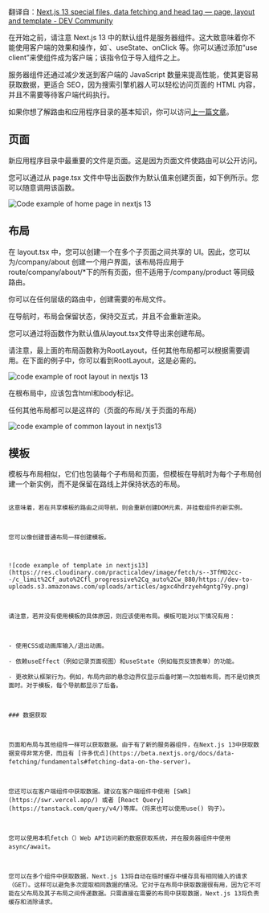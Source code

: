 翻译自：[Next.js 13 special files, data fetching and head tag — page, layout and template - DEV Community](https://dev.to/oskidev/nextjs-13-special-files-data-fetching-and-head-tag-page-layout-and-template-1hh)

在开始之前，请注意 Next.js 13 中的默认组件是服务器组件。这大致意味着你不能使用客户端的效果和操作，如`、useState、onClick 等。你可以通过添加“use client”来使组件成为客户端；该指令位于导入组件之上。

服务器组件还通过减少发送到客户端的 JavaScript 数量来提高性能，使其更容易获取数据，更适合 SEO，因为搜索引擎机器人可以轻松访问页面的 HTML 内容，并且不需要等待客户端代码执行。

如果你想了解路由和应用程序目录的基本知识，你可以访问[上一篇文章](https://medium.com/@gkarol/next-js-13-app-directory-routing-994cf0f9b52c)。

## 页面

新应用程序目录中最重要的文件是页面。这是因为页面文件使路由可以公开访问。

您可以通过从 page.tsx 文件中导出函数作为默认值来创建页面，如下例所示。您可以随意调用该函数。

![Code example of home page in nextjs 13](https://res.cloudinary.com/practicaldev/image/fetch/s--0AlfNZrz--/c_limit%2Cf_auto%2Cfl_progressive%2Cq_auto%2Cw_880/https://dev-to-uploads.s3.amazonaws.com/uploads/articles/71qre9xl3bl3dc3nel60.png)

## 布局

在 layout.tsx 中，您可以创建一个在多个子页面之间共享的 UI。因此，您可以为/company/about 创建一个用户界面，该布局将应用于 route/company/about/\*下的所有页面，但不适用于/company/product 等同级路由。



你可以在任何层级的路由中，创建需要的布局文件。



在导航时，布局会保留状态，保持交互式，并且不会重新渲染。



您可以通过将函数作为默认值从layout.tsx文件导出来创建布局。



请注意，最上面的布局函数称为RootLayout，任何其他布局都可以根据需要调用。在下面的例子中，你可以看到RootLayout，这是必需的。



![code example of root layout in nextjs 13](https://res.cloudinary.com/practicaldev/image/fetch/s--76_aW9bn--/c_limit%2Cf_auto%2Cfl_progressive%2Cq_auto%2Cw_880/https://dev-to-uploads.s3.amazonaws.com/uploads/articles/azcywj74hkm651qpxjcc.png)



在根布局中，应该包含html和body标记。



任何其他布局都可以是这样的（页面的布局/关于页面的布局）



![code example of common layout in nextjs13](https://res.cloudinary.com/practicaldev/image/fetch/s--r2HxCljO--/c_limit%2Cf_auto%2Cfl_progressive%2Cq_auto%2Cw_880/https://dev-to-uploads.s3.amazonaws.com/uploads/articles/s0idx5xclimjcl6ctt67.png)



## 模板



模板与布局相似，它们也包装每个子布局和页面，但模板在导航时为每个子布局创建一个新实例，而不是保留在路线上并保持状态的布局。

~~~~~~~~

这意味着，若在共享模板的路由之间导航，则会重新创建DOM元素，并挂载组件的新实例。



您可以像创建普通布局一样创建模板。



![code example of template in nextjs13](https://res.cloudinary.com/practicaldev/image/fetch/s--3TfMD2cc--/c_limit%2Cf_auto%2Cfl_progressive%2Cq_auto%2Cw_880/https://dev-to-uploads.s3.amazonaws.com/uploads/articles/agxc4hdrzyeh4gntg79y.png)



请注意，若并没有使用模板的具体原因，则应该使用布局。模板可能对以下情况有用：



- 使用CSS或动画库输入/退出动画。

- 依赖useEffect（例如记录页面视图）和useState（例如每页反馈表单）的功能。

- 更改默认框架行为。例如，布局内部的悬念边界仅显示后备时第一次加载布局，而不是切换页面时。对于模板，每个导航都显示了后备。



### 数据获取



页面和布局与其他组件一样可以获取数据。由于有了新的服务器组件，在Next.js 13中获取数据变得非常方便，而且有 [许多优点](https://beta.nextjs.org/docs/data-fetching/fundamentals#fetching-data-on-the-server)。



您还可以在客户端组件中获取数据。建议在客户端组件中使用 [SWR](https://swr.vercel.app/) 或者 [React Query](https://tanstack.com/query/v4/)等库。（将来也可以使用use() 钩子）。



您可以使用本机fetch（）Web API访问新的数据获取系统，并在服务器组件中使用async/await。



您可以在多个组件中获取数据，Next.js 13将自动在临时缓存中缓存具有相同输入的请求（GET）。这样可以避免多次提取相同数据的情况。它对于在布局中获取数据很有用，因为它不可能在父布局及其子布局之间传递数据。只需直接在需要的布局中获取数据，Next.js 13将负责缓存和消除请求。
